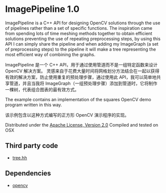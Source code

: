 ImagePipeline 1.0
==============

ImagePipeline is a C++ API for designing OpenCV solutions through the use of pipelines rather than a set of specific functions. The inspiration came from spending lots of time meshing methods together to obtain efficient solutions preventing the use of repeating preprocessing steps, by using this API I can simply share the pipeline and when adding my ImageGraph (a set of preprocessing steps) to the pipeline it will make a tree representing the most efficient way of combining the graphs.

ImagePipeline 是一个 C++ API，用于通过使用管道而不是一组特定函数来设计 OpenCV 解决方案。 灵感来自于花费大量时间将网格划分方法结合在一起以获得有效的解决方案，防止使用重复的预处理步骤，通过使用此 API，我可以简单地共享管道，并且当我将 ImageGraph（一组预处理步骤）添加到管道时，它将制作一棵树，代表组合图表的最有效方式。

The example contains an implementation of the squares OpenCV demo program written in this way.

该示例包含以这种方式编写的正方形 OpenCV 演示程序的实现。

Distributed under the [Apache License, Version 2.0](http://www.apache.org/licenses/LICENSE-2.0 "Apache License, Version 2.0")
Compiled and tested on OSX

Third party code
----------------

- [tree.hh](http://tree.phi-sci.com "tree.hh: an STL-like C++ tree class")

Dependencies
------------

- [opencv](http://opencv.willowgarage.com/wiki/ "OpenCV")
